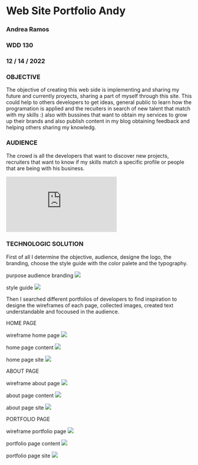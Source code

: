# Web Site Portfolio Andy
### Andrea Ramos
### WDD 130
### 12 / 14 / 2022


### OBJECTIVE

The objective of creating this web side is implementing and sharing my future and currently proyects, sharing a part of myself through this site. This could help to others developers to get ideas, general public to learn how the programation is applied and the recuiters in search of new talent that match with my skills :) also with bussines that want to obtain my services to grow up their brands and also publish content in my blog obtaining feedback and helping others sharing my knowledg.


### AUDIENCE

The crowd is all the developers that want to discover new projects, recruiters that want to know if my skills match a specific profile or people that are being with his business.

![](https://andrevivs.github.io/Projects/portfolio/index.html)

### TECHNOLOGIC SOLUTION

First of all I determine the objective, audience, designe the logo, the branding, choose the style guide with the color palete and the typography.

purpose audience branding
![](https://github.com/AndreVivs/Projects/blob/develop/portfolio/images/readme/propouse-audience-branding.png)

style guide
![](https://github.com/AndreVivs/Projects/blob/develop/portfolio/images/readme/color-typography.png)


Then I searched different portfolios of developers to find inspiration to designe the wireframes of each page, collected images, created text understandable and focoused in the audience.


HOME PAGE

wireframe home page
![](https://github.com/AndreVivs/Projects/blob/develop/portfolio/images/wireframes/home-siteplan-wireframe.png)

home page content
![](https://github.com/AndreVivs/Projects/blob/develop/portfolio/images/readme/home-page-content.png)

home page site
![](https://github.com/AndreVivs/Projects/blob/develop/portfolio/images/readme/home-page.png)


ABOUT PAGE

wireframe about page
![](https://github.com/AndreVivs/Projects/blob/develop/portfolio/images/wireframes/about-siteplan-wireframe.png)

about page content
![](https://github.com/AndreVivs/Projects/blob/develop/portfolio/images/readme/about-page-content.png)

about page site
![](https://github.com/AndreVivs/Projects/blob/develop/portfolio/images/readme/about-page.png)


PORTFOLIO PAGE

wireframe portfolio page
![](https://github.com/AndreVivs/Projects/blob/develop/portfolio/images/wireframes/portfolio-siteplan-wireframe.png)

portfolio page content
![](https://github.com/AndreVivs/Projects/blob/develop/portfolio/images/readme/portfolio-page-content.png)

portfolio page site
![](https://github.com/AndreVivs/Projects/blob/develop/portfolio/images/readme/portfolio-page.png)

